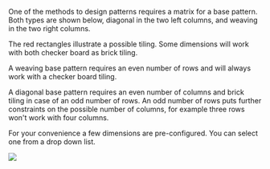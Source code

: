 One of the methods to design patterns requires a matrix for a base pattern.
Both types are shown below, diagonal in the two left columns, and weaving in the two right columns. 

The red rectangles illustrate a possible tiling.
Some dimensions will work with both checker board as brick tiling.

A weaving base pattern requires an even number of rows and
will always work with a checker board tiling.

A diagonal base pattern requires an even number of columns
and brick tiling in case of an odd number of rows.
An odd number of rows puts further constraints on the possible number of columns,
for example three rows won't work with four columns.

For your convenience a few dimensions are pre-configured.
You can select one from a drop down list.

![](https://raw.githubusercontent.com/wiki/d-bl/GroundForge/images/base-patterns.png)
